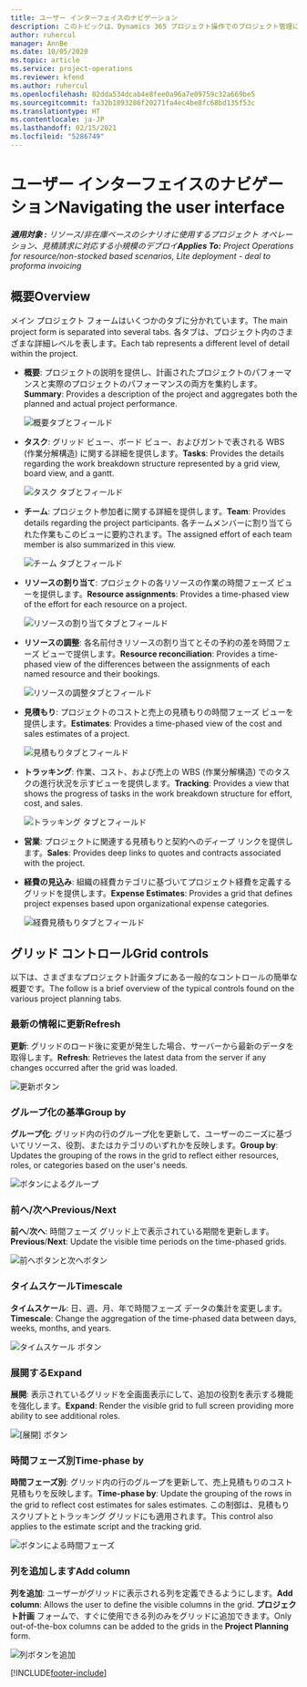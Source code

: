 ```yaml
---
title: ユーザー インターフェイスのナビゲーション
description: このトピックは、Dynamics 365 プロジェクト操作でのプロジェクト管理に関する情報を提供します。
author: ruhercul
manager: AnnBe
ms.date: 10/05/2020
ms.topic: article
ms.service: project-operations
ms.reviewer: kfend
ms.author: ruhercul
ms.openlocfilehash: 02dda534dcab4e8fee0a96a7e09759c32a669be5
ms.sourcegitcommit: fa32b1893286f20271fa4ec4be8fc68bd135f53c
ms.translationtype: HT
ms.contentlocale: ja-JP
ms.lasthandoff: 02/15/2021
ms.locfileid: "5286749"
---
```

# <a name="navigating-the-user-interface"></a><span data-ttu-id="6ce6d-103">ユーザー インターフェイスのナビゲーション</span><span class="sxs-lookup"><span data-stu-id="6ce6d-103">Navigating the user interface</span></span>

<span data-ttu-id="6ce6d-104">_**適用対象 :** リソース/非在庫ベースのシナリオに使用するプロジェクト オペレーション、見積請求に対応する小規模のデプロイ_</span><span class="sxs-lookup"><span data-stu-id="6ce6d-104">_**Applies To:** Project Operations for resource/non-stocked based scenarios, Lite deployment - deal to proforma invoicing_</span></span>

## <a name="overview"></a><span data-ttu-id="6ce6d-105">概要</span><span class="sxs-lookup"><span data-stu-id="6ce6d-105">Overview</span></span>

<span data-ttu-id="6ce6d-106">メイン プロジェクト フォームはいくつかのタブに分かれています。</span><span class="sxs-lookup"><span data-stu-id="6ce6d-106">The main project form is separated into several tabs.</span></span> <span data-ttu-id="6ce6d-107">各タブは、プロジェクト内のさまざまな詳細レベルを表します。</span><span class="sxs-lookup"><span data-stu-id="6ce6d-107">Each tab represents a different level of detail within the project.</span></span>

- <span data-ttu-id="6ce6d-108">**概要**: プロジェクトの説明を提供し、計画されたプロジェクトのパフォーマンスと実際のプロジェクトのパフォーマンスの両方を集約します。</span><span class="sxs-lookup"><span data-stu-id="6ce6d-108">**Summary**: Provides a description of the project and aggregates both the planned and actual project performance.</span></span>

    ![概要タブとフィールド](media/navigation7.png)

- <span data-ttu-id="6ce6d-110">**タスク**: グリッド ビュー、ボード ビュー、およびガントで表される WBS (作業分解構造) に関する詳細を提供します。</span><span class="sxs-lookup"><span data-stu-id="6ce6d-110">**Tasks**: Provides the details regarding the work breakdown structure represented by a grid view, board view, and a gantt.</span></span>

    ![タスク タブとフィールド](media/navigation8.png)

- <span data-ttu-id="6ce6d-112">**チーム**: プロジェクト参加者に関する詳細を提供します。</span><span class="sxs-lookup"><span data-stu-id="6ce6d-112">**Team**: Provides details regarding the project participants.</span></span> <span data-ttu-id="6ce6d-113">各チームメンバーに割り当てられた作業もこのビューに要約されます。</span><span class="sxs-lookup"><span data-stu-id="6ce6d-113">The assigned effort of each team member is also summarized in this view.</span></span>

    ![チーム タブとフィールド](media/navigation9.png)

- <span data-ttu-id="6ce6d-115">**リソースの割り当て**: プロジェクトの各リソースの作業の時間フェーズ ビューを提供します。</span><span class="sxs-lookup"><span data-stu-id="6ce6d-115">**Resource assignments**: Provides a time-phased view of the effort for each resource on a project.</span></span>

    ![リソースの割り当てタブとフィールド](media/navigation10.png)

- <span data-ttu-id="6ce6d-117">**リソースの調整**: 各名前付きリソースの割り当てとその予約の差を時間フェーズ ビューで提供します。</span><span class="sxs-lookup"><span data-stu-id="6ce6d-117">**Resource reconciliation**: Provides a time-phased view of the differences between the assignments of each named resource and their bookings.</span></span>

    ![リソースの調整タブとフィールド](media/navigation11.png)

- <span data-ttu-id="6ce6d-119">**見積もり**: プロジェクトのコストと売上の見積もりの時間フェーズ ビューを提供します。</span><span class="sxs-lookup"><span data-stu-id="6ce6d-119">**Estimates**: Provides a time-phased view of the cost and sales estimates of a project.</span></span>

    ![見積もりタブとフィールド](media/navigation12.png)

- <span data-ttu-id="6ce6d-121">**トラッキング**: 作業、コスト、および売上の WBS (作業分解構造) でのタスクの進行状況を示すビューを提供します。</span><span class="sxs-lookup"><span data-stu-id="6ce6d-121">**Tracking**: Provides a view that shows the progress of tasks in the work breakdown structure for effort, cost, and sales.</span></span>

    ![トラッキング タブとフィールド](media/navigation13.png)

- <span data-ttu-id="6ce6d-123">**営業**: プロジェクトに関連する見積もりと契約へのディープ リンクを提供します。</span><span class="sxs-lookup"><span data-stu-id="6ce6d-123">**Sales**: Provides deep links to quotes and contracts associated with the project.</span></span>

- <span data-ttu-id="6ce6d-124">**経費の見込み**: 組織の経費カテゴリに基づいてプロジェクト経費を定義するグリッドを提供します。</span><span class="sxs-lookup"><span data-stu-id="6ce6d-124">**Expense Estimates**: Provides a grid that defines project expenses based upon organizational expense categories.</span></span>

    ![経費見積もりタブとフィールド](media/navigation14.png)

## <a name="grid-controls"></a><span data-ttu-id="6ce6d-126">グリッド コントロール</span><span class="sxs-lookup"><span data-stu-id="6ce6d-126">Grid controls</span></span>

<span data-ttu-id="6ce6d-127">以下は、さまざまなプロジェクト計画タブにある一般的なコントロールの簡単な概要です。</span><span class="sxs-lookup"><span data-stu-id="6ce6d-127">The follow is a brief overview of the typical controls found on the various project planning tabs.</span></span>

### <a name="refresh"></a><span data-ttu-id="6ce6d-128">最新の情報に更新</span><span class="sxs-lookup"><span data-stu-id="6ce6d-128">Refresh</span></span>

<span data-ttu-id="6ce6d-129">**更新**: グリッドのロード後に変更が発生した場合、サーバーから最新のデータを取得します。</span><span class="sxs-lookup"><span data-stu-id="6ce6d-129">**Refresh**: Retrieves the latest data from the server if any changes occurred after the grid was loaded.</span></span>

![更新ボタン](media/navigation7.png)

### <a name="group-by"></a><span data-ttu-id="6ce6d-131">グループ化の基準</span><span class="sxs-lookup"><span data-stu-id="6ce6d-131">Group by</span></span>

<span data-ttu-id="6ce6d-132">**グループ化**: グリッド内の行のグループ化を更新して、ユーザーのニーズに基づいてリソース、役割、またはカテゴリのいずれかを反映します。</span><span class="sxs-lookup"><span data-stu-id="6ce6d-132">**Group by**: Updates the grouping of the rows in the grid to reflect either resources, roles, or categories based on the user's needs.</span></span>

![ボタンによるグループ](media/navigation6.png)

### <a name="previousnext"></a><span data-ttu-id="6ce6d-134">前へ/次へ</span><span class="sxs-lookup"><span data-stu-id="6ce6d-134">Previous/Next</span></span>

<span data-ttu-id="6ce6d-135">**前へ**/**次へ**: 時間フェーズ グリッド上で表示されている期間を更新します。</span><span class="sxs-lookup"><span data-stu-id="6ce6d-135">**Previous**/**Next**: Update the visible time periods on the time-phased grids.</span></span>

![前へボタンと次へボタン](media/navigation2.png)

### <a name="timescale"></a><span data-ttu-id="6ce6d-137">タイムスケール</span><span class="sxs-lookup"><span data-stu-id="6ce6d-137">Timescale</span></span>

<span data-ttu-id="6ce6d-138">**タイムスケール**: 日、週、月、年で時間フェーズ データの集計を変更します。</span><span class="sxs-lookup"><span data-stu-id="6ce6d-138">**Timescale**: Change the aggregation of the time-phased data between days, weeks, months, and years.</span></span>

![タイムスケール ボタン](media/navigation3.png)

### <a name="expand"></a><span data-ttu-id="6ce6d-140">展開する</span><span class="sxs-lookup"><span data-stu-id="6ce6d-140">Expand</span></span>

<span data-ttu-id="6ce6d-141">**展開**: 表示されているグリッドを全画面表示にして、追加の役割を表示する機能を強化します。</span><span class="sxs-lookup"><span data-stu-id="6ce6d-141">**Expand**: Render the visible grid to full screen providing more ability to see additional roles.</span></span>

![[展開] ボタン](media/navigation4.png)

### <a name="time-phase-by"></a><span data-ttu-id="6ce6d-143">時間フェーズ別</span><span class="sxs-lookup"><span data-stu-id="6ce6d-143">Time-phase by</span></span>

<span data-ttu-id="6ce6d-144">**時間フェーズ別**: グリッド内の行のグループを更新して、売上見積もりのコスト見積もりを反映します。</span><span class="sxs-lookup"><span data-stu-id="6ce6d-144">**Time-phase by**: Update the grouping of the rows in the grid to reflect cost estimates for sales estimates.</span></span> <span data-ttu-id="6ce6d-145">この制御は、見積もりスクリプトとトラッキング グリッドにも適用されます。</span><span class="sxs-lookup"><span data-stu-id="6ce6d-145">This control also applies to the estimate script and the tracking grid.</span></span>

![ボタンによる時間フェーズ](media/navigation0.png)

### <a name="add-column"></a><span data-ttu-id="6ce6d-147">列を追加します</span><span class="sxs-lookup"><span data-stu-id="6ce6d-147">Add column</span></span>

<span data-ttu-id="6ce6d-148">**列を追加**: ユーザーがグリッドに表示される列を定義できるようにします。</span><span class="sxs-lookup"><span data-stu-id="6ce6d-148">**Add column**: Allows the user to define the visible columns in the grid.</span></span> <span data-ttu-id="6ce6d-149">**プロジェクト計画** フォームで、すぐに使用できる列のみをグリッドに追加できます。</span><span class="sxs-lookup"><span data-stu-id="6ce6d-149">Only out-of-the-box columns can be added to the grids in the **Project Planning** form.</span></span>

![列ボタンを追加](media/navigation5.png)


[!INCLUDE[footer-include](../includes/footer-banner.md)]